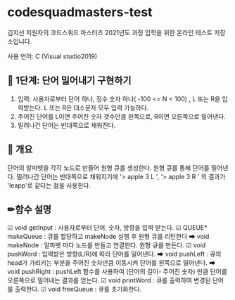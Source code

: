 # codesquadmasters-test
김지선 지원자의 코드스쿼드 마스터즈 2021년도 과정 입학을 위한 온라인 테스트 저장소입니다.

사용 언어: C (Visual studio2019)

## 🔨 1단계: 단어 밀어내기 구현하기
1. 입력: 사용자로부터 단어 하나, 정수 숫자 하나( -100 <= N < 100) , L 또는 R을 입력받는다. L 또는 R은 대소문자 모두 입력 가능하다.
2. 주어진 단어를 L이면 주어진 숫자 갯수만큼 왼쪽으로, R이면 오른쪽으로 밀어낸다.
3. 밀려나간 단어는 반대쪽으로 채워진다.

## 📝 개요
단어의 알파벳을 각각 노드로 만들어 원형 큐를 생성한다. 
원형 큐를 통해 단어를 밀어낸다. 
밀려나간 단어는 반대쪽으로 채워지기에 '> apple 3 L ', '> apple 3 R ' 의 결과가 'leapp'로 같다는 점을 사용한다.

## ✏함수 설명
☑ void getInput
  : 사용자로부터 단어, 숫자, 방향을 입력 받는다.
☑ QUEUE* makeQueue
  : 큐를 할당하고 makeNode 실행 후 원형 큐를  리턴한다
  ➡ void makeNode
    : 알파벳 마다 노드를 만들고 연결한다. 
      원형 큐를 만든다.
☑ void pushWord
  : 입력받은 방향(L/R)에 따라 단어를 밀어낸다.
  ➡ void pushLeft
    : 큐의 head가 가리키는 부분을 주어진 숫자만큼 이동시켜 단어를 왼쪽으로 밀어낸다.
  ➡ void pushRight
    : pushLeft 함수를 사용하여 (단어의 길이- 주어진 숫자) 만큼 단어를 오른쪽으로 밀어내는 결과를 얻는다.
☑ void printWord
  : 큐를 출력하여 변경된 단어를 출력한다.
☑ void freeQueue
  : 큐를 초기화한다.

